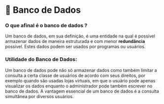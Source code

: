# 📙 Banco de Dados

### O que afinal é o banco de dados ?

Um banco de dados, em sua definição, é uma entidade na qual é possível armazenar dados de maneira estruturada e com menor **redundância** possível. Estes dados podem ser usados por programas ou usuários.

### Utilidade do Banco de Dados:

Um banco de dados pode não só armazenar dados como também limitar a consulta a certa classe de usuários de acordo com seus direitos, por exemplo quando são usadas lojas virtuais, em que o usuário pode apenas visualizar os dados enquanto o administrador pode também escrever no banco de dados. A vantagem essencial de um banco de dados é a consulta simultânea por diversos usuários.


